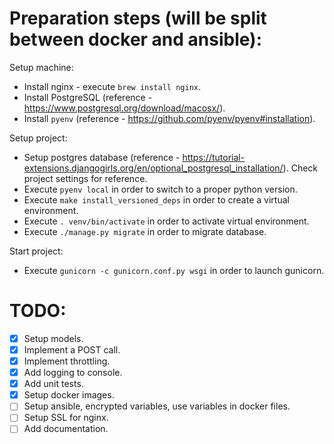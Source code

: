 # Preparation steps (will be split between docker and ansible):
Setup machine:
- Install nginx - execute `brew install nginx`.
- Install PostgreSQL (reference - https://www.postgresql.org/download/macosx/).
- Install `pyenv` (reference - https://github.com/pyenv/pyenv#installation).

Setup project:
- Setup postgres database (reference - https://tutorial-extensions.djangogirls.org/en/optional_postgresql_installation/). Check project settings for reference.
- Execute `pyenv local` in order to switch to a proper python version.
- Execute `make install_versioned_deps` in order to create a virtual environment.
- Execute `. venv/bin/activate` in order to activate virtual environment.
- Execute `./manage.py migrate` in order to migrate database.

Start project:
- Execute `gunicorn -c gunicorn.conf.py wsgi` in order to launch gunicorn.


# TODO:
- [x] Setup models.
- [x] Implement a POST call.
- [x] Implement throttling.
- [x] Add logging to console.
- [x] Add unit tests.
- [x] Setup docker images.
- [ ] Setup ansible, encrypted variables, use variables in docker files.
- [ ] Setup SSL for nginx.
- [ ] Add documentation.